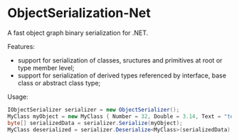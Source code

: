 ObjectSerialization-Net
===========

A fast object graph binary serialization for .NET.

Features:
* support for serialization of classes, sructures and primitives at root or type member level;
* support for serialization of derived types referenced by interface, base class or abstract class type;

Usage:
```c#
IObjectSerializer serializer = new ObjectSerializer();
MyClass myObject = new MyClass { Number = 32, Double = 3.14, Text = "test" };
byte[] serializedData = serializer.Serialize(myObject);
MyClass deserialized = serializer.Deserialize<MyClass>(serializedData);
```
 